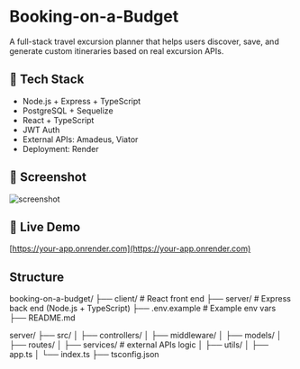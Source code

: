# Booking-on-a-Budget
A full-stack travel excursion planner that helps users discover, save, and generate custom itineraries based on real excursion APIs.

## 🔧 Tech Stack
- Node.js + Express + TypeScript
- PostgreSQL + Sequelize
- React + TypeScript
- JWT Auth
- External APIs: Amadeus, Viator
- Deployment: Render

## 📸 Screenshot
![screenshot](./tobeadded.png)

## 🔗 Live Demo
[https://your-app.onrender.com](https://your-app.onrender.com)

## Structure
booking-on-a-budget/
├── client/             # React front end
├── server/             # Express back end (Node.js + TypeScript)
├── .env.example        # Example env vars
├── README.md

server/
├── src/
│   ├── controllers/
│   ├── middleware/
│   ├── models/
│   ├── routes/
│   ├── services/        # external APIs logic
│   ├── utils/
│   ├── app.ts
│   └── index.ts
├── tsconfig.json